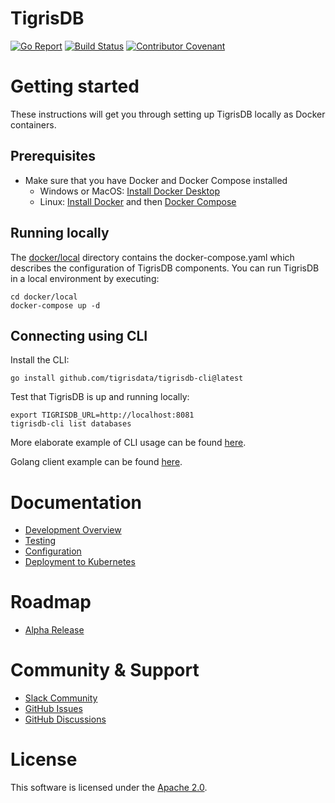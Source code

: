 # TigrisDB

[![Go Report](https://goreportcard.com/badge/github.com/tigrisdata/tigrisdb)](https://goreportcard.com/report/github.com/tigrisdata/tigrisdb)
[![Build Status](https://github.com/tigrisdata/tigrisdb/workflows/Go/badge.svg)]()
[![Contributor Covenant](https://img.shields.io/badge/Contributor%20Covenant-2.1-4baaaa.svg)](CODE_OF_CONDUCT.md)

# Getting started

These instructions will get you through setting up TigrisDB locally as Docker
containers.

## Prerequisites

* Make sure that you have Docker and Docker Compose installed
    * Windows or
      MacOS: [Install Docker Desktop](https://www.docker.com/get-started)
    * Linux: [Install Docker](https://www.docker.com/get-started) and then
      [Docker Compose](https://github.com/docker/compose)

## Running locally

The [docker/local](docker/local) directory contains the docker-compose.yaml
which describes the configuration of TigrisDB components. You can run TigrisDB
in a local environment by executing:

```shell
cd docker/local
docker-compose up -d
```

## Connecting using CLI

Install the CLI:

```shell
go install github.com/tigrisdata/tigrisdb-cli@latest
```

Test that TigrisDB is up and running locally:

```shell
export TIGRISDB_URL=http://localhost:8081
tigrisdb-cli list databases
```

More elaborate example of CLI usage can be
found [here](https://github.com/tigrisdata/tigrisdb-cli/).

Golang client example can be
found [here](https://github.com/tigrisdata/tigrisdb-client-go/).

# Documentation

* [Development Overview](docs/development/overview.md)
* [Testing](docs/development/testing.md)
* [Configuration](docs/configuration.md)
* [Deployment to Kubernetes](docs/deploy_k8s.md)

# Roadmap
* [Alpha Release](https://github.com/orgs/tigrisdata/projects/1/views/1)

# Community & Support

* [Slack Community](https://join.slack.com/t/tigrisdatacommunity/shared_invite/zt-16fn5ogio-OjxJlgttJIV0ZDywcBItJQ)
* [GitHub Issues](https://github.com/tigrisdata/tigrisdb/issues)
* [GitHub Discussions](https://github.com/tigrisdata/tigrisdb/discussions)

# License

This software is licensed under the [Apache 2.0](LICENSE).
